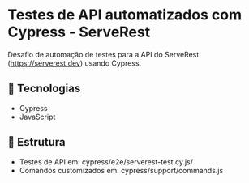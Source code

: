 # Testes de API automatizados com Cypress - ServeRest

Desafio de automação de testes para a API do ServeRest (https://serverest.dev) usando Cypress.

## 🔧 Tecnologias
- Cypress
- JavaScript

## 📂 Estrutura
- Testes de API em: cypress/e2e/serverest-test.cy.js/
- Comandos customizados em: cypress/support/commands.js
